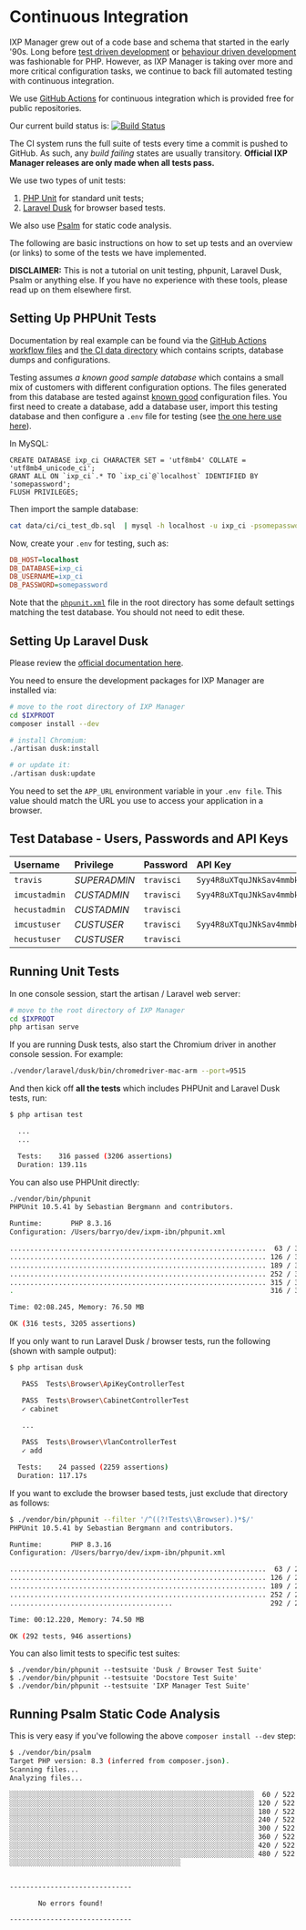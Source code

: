 # Continuous Integration

IXP Manager grew out of a code base and schema that started in the early '90s. Long before [test driven development](http://phpunit.de/) or [behaviour driven development](http://behat.org/) was fashionable for PHP. However, as IXP Manager is taking over more and more critical configuration tasks, we continue to back fill automated testing with continuous integration.

We use [GitHub Actions](https://github.com/features/actions) for continuous integration which is provided free for public repositories.

Our current build status is: [![Build Status](https://github.com/inex/IXP-Manager/actions/workflows/ci-ex-dusk.yml/badge.svg)](https://github.com/inex/IXP-Manager/actions)

The CI system runs the full suite of tests every time a commit is pushed to GitHub. As such, any *build failing* states are usually transitory. **Official IXP Manager releases are only made when all tests pass.**

We use two types of unit tests:

1. [PHP Unit](http://phpunit.de/) for standard unit tests;
2. [Laravel Dusk](https://laravel.com/docs/5.6/dusk) for browser based tests.

We also use [Psalm](https://psalm.dev/) for static code analysis.

The following are basic instructions on how to set up tests and an overview (or links) to some of the tests we have implemented.

**DISCLAIMER:** This is not a tutorial on unit testing, phpunit, Laravel Dusk, Psalm or anything else. If you have no experience with these tools, please read up on them elsewhere first.


## Setting Up PHPUnit Tests

Documentation by real example can be found via the [GitHub Actions workflow files](https://github.com/inex/IXP-Manager/tree/master/.github/workflows) and [the CI data directory](https://github.com/inex/IXP-Manager/tree/master/data/ci) which contains scripts, database dumps and configurations.

Testing assumes *a known good sample database* which contains a small mix of customers with different configuration options. The files generated from this database are tested against [known good](https://github.com/inex/IXP-Manager/tree/master/data/ci/known-good) configuration files. You first need to create a database, add a database user, import this testing database and then configure a `.env` file for testing (see [the one here use here](https://github.com/inex/IXP-Manager/blob/master/.env.ci)).

In MySQL:

```mysql
CREATE DATABASE ixp_ci CHARACTER SET = 'utf8mb4' COLLATE = 'utf8mb4_unicode_ci';
GRANT ALL ON `ixp_ci`.* TO `ixp_ci`@`localhost` IDENTIFIED BY 'somepassword';
FLUSH PRIVILEGES;
```

Then import the sample database:

```sh
cat data/ci/ci_test_db.sql  | mysql -h localhost -u ixp_ci -psomepassword ixp_ci
```

Now, create your `.env` for testing, such as:

```ini
DB_HOST=localhost
DB_DATABASE=ixp_ci
DB_USERNAME=ixp_ci
DB_PASSWORD=somepassword
```

Note that the [`phpunit.xml`](https://github.com/inex/IXP-Manager/blob/master/phpunit.xml) file in the root directory has some default settings matching the test database. You should not need to edit these.

## Setting Up Laravel Dusk

Please review the [official documentation here](https://laravel.com/docs/master/dusk).

You need to ensure the development packages for IXP Manager are installed via:

```sh
# move to the root directory of IXP Manager
cd $IXPROOT
composer install --dev

# install Chromium:
./artisan dusk:install

# or update it:
./artisan dusk:update
```

You need to set the `APP_URL` environment variable in your `.env file`. This value should match the URL you use to access your application in a browser.

## Test Database - Users, Passwords and API Keys

| Username | Privilege | Password | API Key |
|:--|:--|:--|:--|
| `travis` | *SUPERADMIN* | `travisci` | `Syy4R8uXTquJNkSav4mmbk5eZWOgoc6FKUJPqOoGHhBjhsC9` |
| `imcustadmin` | *CUSTADMIN* | `travisci` |  `Syy4R8uXTquJNkSav4mmbk5eZWOgoc6FKUJPqOoGHhBjhsC8` |
| `hecustadmin` | *CUSTADMIN* | `travisci` | |
| `imcustuser` | *CUSTUSER* | `travisci` | `Syy4R8uXTquJNkSav4mmbk5eZWOgoc6FKUJPqOoGHhBjhsC7` |
| `hecustuser` | *CUSTUSER* | `travisci` | |


## Running Unit Tests

In one console session, start the artisan / Laravel web server:

```sh
# move to the root directory of IXP Manager
cd $IXPROOT
php artisan serve
```

If you are running Dusk tests, also start the Chromium driver in another console session. For example:

```sh
./vendor/laravel/dusk/bin/chromedriver-mac-arm --port=9515
```

And then kick off **all the tests** which includes PHPUnit and Laravel Dusk tests, run:

```sh
$ php artisan test

  ...
  ...

  Tests:    316 passed (3206 assertions)
  Duration: 139.11s
```

You can also use PHPUnit directly:

```sh
./vendor/bin/phpunit
PHPUnit 10.5.41 by Sebastian Bergmann and contributors.

Runtime:       PHP 8.3.16
Configuration: /Users/barryo/dev/ixpm-ibn/phpunit.xml

...............................................................  63 / 316 ( 19%)
............................................................... 126 / 316 ( 39%)
............................................................... 189 / 316 ( 59%)
............................................................... 252 / 316 ( 79%)
............................................................... 315 / 316 ( 99%)
.                                                               316 / 316 (100%)

Time: 02:08.245, Memory: 76.50 MB

OK (316 tests, 3205 assertions)
```

If you only want to run Laravel Dusk / browser tests, run the following (shown with sample output):

```sh
$ php artisan dusk

   PASS  Tests\Browser\ApiKeyControllerTest

   PASS  Tests\Browser\CabinetControllerTest
   ✓ cabinet
 
   ...

   PASS  Tests\Browser\VlanControllerTest
   ✓ add

  Tests:    24 passed (2259 assertions)
  Duration: 117.17s
```

If you want to exclude the browser based tests, just exclude that directory as follows:

```sh
$ ./vendor/bin/phpunit --filter '/^((?!Tests\\Browser).)*$/'
PHPUnit 10.5.41 by Sebastian Bergmann and contributors.

Runtime:       PHP 8.3.16
Configuration: /Users/barryo/dev/ixpm-ibn/phpunit.xml

...............................................................  63 / 292 ( 21%)
............................................................... 126 / 292 ( 43%)
............................................................... 189 / 292 ( 64%)
............................................................... 252 / 292 ( 86%)
........................................                        292 / 292 (100%)

Time: 00:12.220, Memory: 74.50 MB

OK (292 tests, 946 assertions)
```

You can also limit tests to specific test suites:

```
$ ./vendor/bin/phpunit --testsuite 'Dusk / Browser Test Suite'
$ ./vendor/bin/phpunit --testsuite 'Docstore Test Suite'
$ ./vendor/bin/phpunit --testsuite 'IXP Manager Test Suite'
```

## Running Psalm Static Code Analysis

This is very easy if you've following the above `composer install --dev` step:

```sh
$ ./vendor/bin/psalm
Target PHP version: 8.3 (inferred from composer.json).
Scanning files...
Analyzing files...

░░░░░░░░░░░░░░░░░░░░░░░░░░░░░░░░░░░░░░░░░░░░░░░░░░░░░░░░░░░░  60 / 522 (11%)
░░░░░░░░░░░░░░░░░░░░░░░░░░░░░░░░░░░░░░░░░░░░░░░░░░░░░░░░░░░░ 120 / 522 (22%)
░░░░░░░░░░░░░░░░░░░░░░░░░░░░░░░░░░░░░░░░░░░░░░░░░░░░░░░░░░░░ 180 / 522 (34%)
░░░░░░░░░░░░░░░░░░░░░░░░░░░░░░░░░░░░░░░░░░░░░░░░░░░░░░░░░░░░ 240 / 522 (45%)
░░░░░░░░░░░░░░░░░░░░░░░░░░░░░░░░░░░░░░░░░░░░░░░░░░░░░░░░░░░░ 300 / 522 (57%)
░░░░░░░░░░░░░░░░░░░░░░░░░░░░░░░░░░░░░░░░░░░░░░░░░░░░░░░░░░░░ 360 / 522 (68%)
░░░░░░░░░░░░░░░░░░░░░░░░░░░░░░░░░░░░░░░░░░░░░░░░░░░░░░░░░░░░ 420 / 522 (80%)
░░░░░░░░░░░░░░░░░░░░░░░░░░░░░░░░░░░░░░░░░░░░░░░░░░░░░░░░░░░░ 480 / 522 (91%)
░░░░░░░░░░░░░░░░░░░░░░░░░░░░░░░░░░░░░░░░░░


------------------------------

       No errors found!

------------------------------
```

